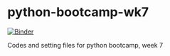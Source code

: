 # python-bootcamp-wk7

[![Binder](https://mybinder.org/badge_logo.svg)](https://mybinder.org/v2/gh/wingho-uw/python-bootcamp-wk7/HEAD)

Codes and setting files for python bootcamp, week 7
